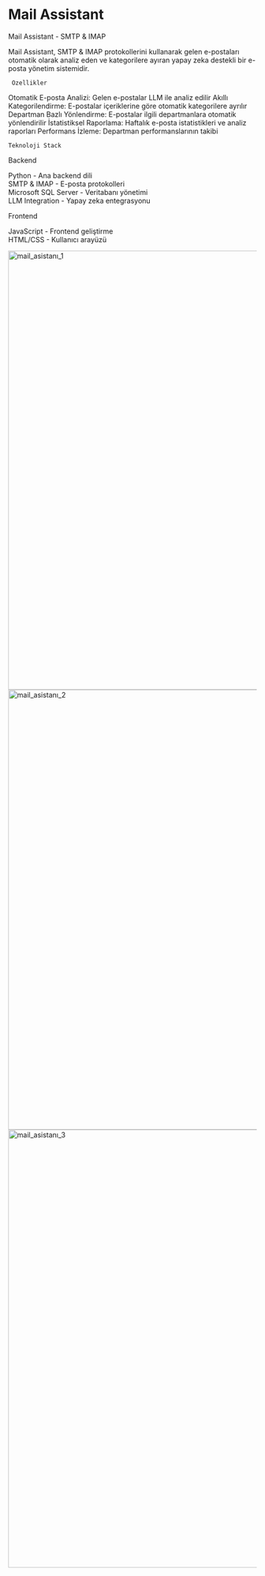 # Mail Assistant
Mail Assistant - SMTP & IMAP

Mail Assistant, SMTP & IMAP protokollerini kullanarak gelen e-postaları otomatik olarak analiz eden ve kategorilere ayıran yapay zeka destekli bir e-posta yönetim sistemidir.

     Özellikler

Otomatik E-posta Analizi: Gelen e-postalar LLM ile analiz edilir
Akıllı Kategorilendirme: E-postalar içeriklerine göre otomatik kategorilere ayrılır
Departman Bazlı Yönlendirme: E-postalar ilgili departmanlara otomatik yönlendirilir
İstatistiksel Raporlama: Haftalık e-posta istatistikleri ve analiz raporları
Performans İzleme: Departman performanslarının takibi

    Teknoloji Stack

Backend

Python - Ana backend dili  
SMTP & IMAP - E-posta protokolleri  
Microsoft SQL Server - Veritabanı yönetimi  
LLM Integration - Yapay zeka entegrasyonu  

Frontend

JavaScript - Frontend geliştirme  
HTML/CSS - Kullanıcı arayüzü


<img width="1887" height="890" alt="mail_asistanı_1" src="https://github.com/user-attachments/assets/42816453-f808-449c-a1cf-392155671cc8" />
<img width="1891" height="892" alt="mail_asistanı_2" src="https://github.com/user-attachments/assets/061102e5-93a5-46da-8a67-89e00b8dc7af" />
<img width="1891" height="888" alt="mail_asistanı_3" src="https://github.com/user-attachments/assets/c91b1377-2ea7-409b-b7c0-fa24e801bd15" />
